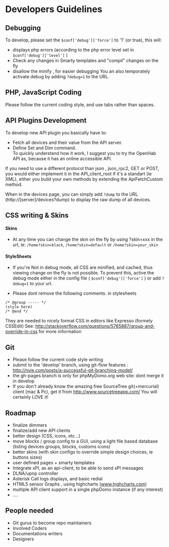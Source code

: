 # Developers Guidelines

## Debugging #############################################################################
To develop, please set the `$conf['debug']['force']` to '1' (or true), this will:
- displays php errors (according to the php error level set in `$conf['debug']['level']` )
- Check any changes in Smarty templates and "compil" changes on the fly
- disallow the minify , for easier debugging
You an also temporately activate debug by adding `?debug=1` to the URL.


## PHP, JavaScript Coding ################################################################
Please follow the current coding style, and use tabs rather than spaces.

## API Plugins Development ###############################################################
To develop new API plugin you basically have to:
- Fetch all devices and their value from the API server.
- Define Set and Dim command.  
To quickly understand how it work, I suggest you to try the OpenHab API as, because it has an online accessible API.

If you need to use a different protocol than json , json_rpc2, GET or POST, you would either implement it in the API_client_root if it's a standart (ie XML),  either you build your own methods by extending the ApiFetchCustom method.

When in the devices page, you can simply add `?dump` to the URL (http://[server]/devices?dump) to display the raw dump of all devices.


## CSS writing & Skins ###################################################################

#### Skins 
- At any time you can change the skin on the fly by using ?skin=xxx in the url, ie:
`/home?skin=black`, `/home?skin=default` or `/home?skin=your_skin`

#### StyleSheets 
- If you're Not in debug mode, all CSS are minified, and cached, thus viewing change on the fly is not possible.
To prevent this, active the debug mode either in the config file ( `$conf['debug']['force']` ) or add `?debug=1` to your url.

- Please dont remove the following comments. in stylesheets
```
/* @group ----- */
(style here)
/* @end */
```
They are needed to nicely format CSS in editors like Expresso (formely CSSEdit) 
See: http://stackoverflow.com/questions/5765887/group-and-override-in-css for more information


## Git ###################################################################################
- Please follow the current code style writing 
- submit to the 'develop' branch, using git-flow features : http://nvie.com/posts/a-successful-git-branching-model/
- the gh-pages branch is only for phpMyDomo.org web site: dont merge it in develop
- If you don't already know the amazing free SourceTree git(+mercurial) client (mac & Pc), get it from http://www.sourcetreeapp.com/
You will certainly LOVE it!


## Roadmap ###############################################################################
- finalize dimmers
- finalize/add new API clients
- better design (CSS, icons, etc...)
- move blocks / group config to a GUI, using a light file based database (listing devices groups, blocks, customs icons)
- better skins (with skin configs to override simple design choices, ie buttons sizes)
- user defined pages + smarty templates
- Integrate xPl, as an api-client, to be able to send xPl messages
- DLNA/upnp controller
- Asterisk Call logs displays, and basic redial
- HTML5 sensor Graphs , using highcharts (www.highcharts.com)
- multiple API client support in a single phpDomo instance (if any interest)
- ....


## People needed #########################################################################
- Git gurus to become repo maintainers
- Involved Coders
- Documentations writers
- Designers

